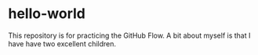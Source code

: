 # hello-world
This repository is for practicing the GitHub Flow.
A bit about myself is that I have have two excellent children.
